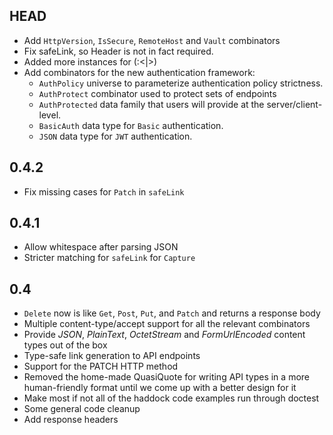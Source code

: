 HEAD
----

* Add `HttpVersion`, `IsSecure`, `RemoteHost` and `Vault` combinators
* Fix safeLink, so Header is not in fact required.
* Added more instances for (:<|>)
* Add combinators for the new authentication framework:
  * `AuthPolicy` universe to parameterize authentication policy strictness.
  * `AuthProtect` combinator used to protect sets of endpoints
  * `AuthProtected` data family that users will provide at the server/client-level.
  * `BasicAuth` data type for `Basic` authentication.
  * `JSON` data type for `JWT` authentication.

0.4.2
-----
* Fix missing cases for `Patch` in `safeLink`

0.4.1
-----
* Allow whitespace after parsing JSON
* Stricter matching for `safeLink` for `Capture`

0.4
---
* `Delete` now is like `Get`, `Post`, `Put`, and `Patch` and returns a response body
* Multiple content-type/accept support for all the relevant combinators
* Provide *JSON*, *PlainText*, *OctetStream* and *FormUrlEncoded* content types out of the box
* Type-safe link generation to API endpoints
* Support for the PATCH HTTP method
* Removed the home-made QuasiQuote for writing API types in a more human-friendly format until we come up with a better design for it
* Make most if not all of the haddock code examples run through doctest
* Some general code cleanup
* Add response headers
